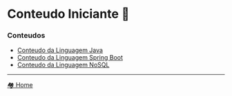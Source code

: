 # Conteudo Iniciante 🍵

### Conteudos

- [Conteudo da Linguagem Java](java/README.md)
- [Conteudo da Linguagem Spring Boot](spring_boot/README.md)
- [Conteudo da Linguagem NoSQL](no_sql/README.md)

---

[🏘️ Home](../README.md)